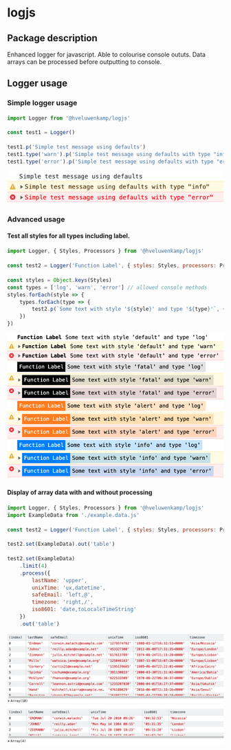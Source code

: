 # logjs

## Package description
Enhanced logger for javascript. Able to colourise console oututs. Data arrays can be processed before outputting to console.

## Logger usage
### Simple logger usage

````javascript
import Logger from '@hveluwenkamp/logjs'

const test1 = Logger()

test1.p('Simple test message using defaults')
test1.type('warn').p('Simple test message using defaults with type "info"')
test1.type('error').p('Simple test message using defaults with type "error"')
````

![example.image.1-w500](media/example.image.1.png)


### Advanced usage
#### Test all styles for all types including label.
````javascript
import Logger, { Styles, Processors } from '@hveluwenkamp/logjs'

const test2 = Logger('Function Label', { styles: Styles, processors: Processors })

const styles = Object.keys(Styles)
const types = ['log', 'warn', 'error'] // allowed console methods
styles.forEach(style => {
    types.forEach(type => {
        test2.p(`Some text with style '${style}' and type '${type}'`, { style, type })
    })
})
````

![example.image.2-w500](media/example.image.2.png)

#### Display of array data with and without processing
````javascript
import Logger, { Styles, Processors } from '@hveluwenkamp/logjs'
import ExampleData from './example.data.js'

const test2 = Logger('Function Label', { styles: Styles, processors: Processors })

test2.set(ExampleData).out('table')

test2.set(ExampleData)
    .limit(4)
    .process({
        lastName: 'upper',
        unixTime: 'ux,datetime',
        safeEmail: 'left,@',
        timezone: 'right,/',
        iso8601: 'date,toLocaleTimeString'
    })
    .out('table')
````

![example.image.3](media/example.image.3.png)

